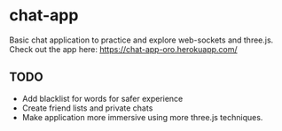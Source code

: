 # chat-app
Basic chat application to practice and explore web-sockets and three.js. Check out the app here: https://chat-app-oro.herokuapp.com/

## TODO
- Add blacklist for words for safer experience
- Create friend lists and private chats
- Make application more immersive using more three.js techniques.

